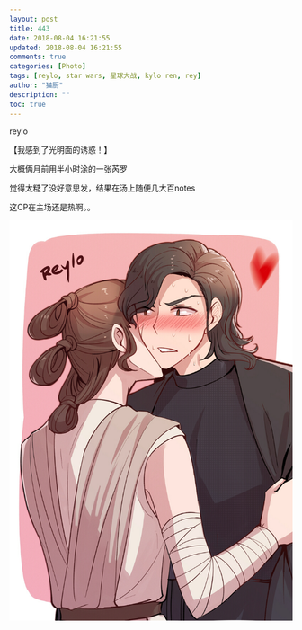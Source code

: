 ```yaml
---
layout: post
title: 443
date: 2018-08-04 16:21:55
updated: 2018-08-04 16:21:55
comments: true
categories: [Photo]
tags: [reylo, star wars, 星球大战, kylo ren, rey]
author: "猫厨"
description: ""
toc: true
---
```


<p>reylo</p> 
<p>【我感到了光明面的诱惑！】</p> 
<p>大概俩月前用半小时涂的一张芮罗</p> 
<p>觉得太糙了没好意思发，结果在汤上随便几大百notes</p> 
<p>这CP在主场还是热啊。。</p>

![](https://raw.githubusercontent.com/alicewish/meowchain247/master/img_cVZNdzJtQk9JV2U3S3hDS25aSm9QZkhqS2pVVFcvZ1B0bVVLTnNWQUZuTnhJajN3OEN2OE5RPT0.jpg)